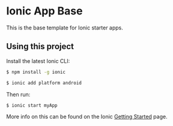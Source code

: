 Ionic App Base
=====================

This is the base template for Ionic starter apps.

## Using this project

Install the latest Ionic CLI:

```bash
$ npm install -g ionic
```

```bash
$ ionic add platform android
```

Then run:

```bash
$ ionic start myApp
```

More info on this can be found on the Ionic [Getting Started](http://ionicframework.com/docs/v2/getting-started/) page.
